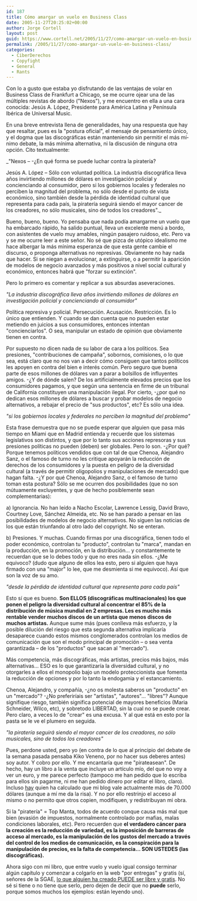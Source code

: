 ```yaml
---
id: 187
title: Cómo amargar un vuelo en Business Class
date: 2005-11-27T20:25:02+00:00
author: Jorge Cortell
layout: post
guid: https://www.cortell.net/2005/11/27/como-amargar-un-vuelo-en-business-class/
permalink: /2005/11/27/como-amargar-un-vuelo-en-business-class/
categories:
  - CiberDerechos
  - Copyfight
  - General
  - Rants
---
```

Con lo a gusto que estaba yo disfrutando de las ventajas de volar en Business Class de Frankfurt a Chicago, se me ocurre ojear una de las múltiples revistas de abordo ("Nexos"), y me encuentro en ella a una cara conocida: Jesús A. López, Presidente para América Latina y Pení­nsula Ibérica de Universal Music.

En una breve entrevista llena de generalidades, hay una respuesta que hay que resaltar, pues es la "postura oficial", el mensaje de pensamiento único, y el dogma que las discográficas están manteniendo sin permitir el más mí­nimo debate, la más mí­nima alternativa, ni la discusión de ninguna otra opción. Cito textualmente:

_"Nexos – -¿En qué forma se puede luchar contra la piraterí­a?
  
Jesús A. López – Sólo con voluntad polí­tica. La industria discográfica lleva años invirtiendo millones de dólares en investigación policial y concienciando al consumidor, pero si los gobiernos locales y federales no perciben la magnitud del problema, no sólo desde el punto de vista económico, sino también desde la pérdida de identidad cultural que representa para cada paí­s, la piraterí­a seguirá siendo el mayor cancer de los creadores, no sólo musicales, sino de todos los creadores"._

Bueno, bueno, bueno. Yo pensaba que nada podí­a amargarme un vuelo que ha embarcado rápido, ha salido puntual, lleva un excelente menú a bordo, con asistentes de vuelo muy amables, ningún pasajero ruidoso, etc. Pero va y se me ocurre leer a este señor. No sé que pizca de utópico idealismo me hace albergar la más mí­nima esperanza de que esta gente cambie el discurso, o proponga alternativas no represivas. Obviamente no hay nada que hacer. Si se niegan a evolucionar, a extinguirse, o a permitir la aparición de modelos de negocio avanzados y más positivos a nivel social cultural y económico, entonces habrá que "forzar su extinción".

Pero lo primero es comentar y replicar a sus absurdas aseveraciones.

_"La industria discográfica lleva años invirtiendo millones de dólares en investigación policial y concienciando al consumidor"_

Polí­tica represiva y policial. Persecución. Acusación. Restricción. Es lo único que entienden. Y cuando se dan cuenta que no pueden estar metiendo en juicios a sus consumidores, entonces intentan "concienciarlos". O sea, manipular un estado de opinión que obviamente tienen en contra.

Por supuesto no dicen nada de su labor de cara a los polí­ticos. Sea presiones, "contribuciones de campaña", sobornos, comisiones, o lo que sea, está claro que no nos van a decir cómo consiguen que tantos polí­ticos les apoyen en contra del bien e interés común. Pero seguro que buena parte de esos millones de dólares van a parar a bolsillos de influyentes amigos. -¿Y de dónde salen? De los artificialmente elevados precios que los consumidores pagamos, y que según una sentencia en firme de un tribunal de California constituyen una manipulación ilegal. Por cierto, -¿por qué no dedican esos millones de dólares a buscar y probar modelos de negocio alternativos, a rebajar el precio de "sus productos", etc? Es sólo una idea.

_"si los gobiernos locales y federales no perciben la magnitud del problema"_

Esta frase demuestra que no se puede esperar que alguien que pasa más tiempo en Miami que en Madrid entienda y recuerde que los sistemas legislativos son distintos, y que por lo tanto sus acciones represoras y sus presiones polí­ticas no pueden (deben) ser globales. Pero lo son. -¿Por qué? Porque tenemos polí­ticos vendidos que con tal de que Chenoa, Alejandro Sanz, o el famoso de turno no les critique apoyarán la reducción de derechos de los consumidores y la puesta en peligro de la diversidad cultural (a través de permitir oligopolios y manipulaciones de mercado) que hagan falta. -¿Y por qué Chenoa, Alejandro Sanz, o el famoso de turno toman esta postura? Sólo se me ocurren dos posibilidades (que no son mútuamente excluyentes, y que de hecho posiblemente sean complementarias):
  
a) Ignorancia. No han leí­do a Nacho Escolar, Lawrence Lessig, David Bravo, Courtney Love, Sánchez Almeida, etc. No se han parado a pensar en las posibilidades de modelos de negocio alternativos. No siguen las noticias de los que están triunfando al otro lado del copyright. No se enteran.
  
b) Presiones. Y muchas. Cuando firmas por una discográfica, tienen todo el poder económico, controlan tu "producto", controlan tu "marca", mandan en la producción, en la promoción, en la distribución... y constantemente te recuerdan que se lo debes todo y que no eres nada sin ellos. -¿Me equivoco? (dudo que alguno de ellos lea esto, pero si alguien que haya firmado con una "major" lo lee, que me desmienta si me equivoco). Así­ que son la voz de su amo.

_"desde la pérdida de identidad cultural que representa para cada paí­s"_

Esto sí­ que es bueno. **Son ELLOS (discográficas multinacionales) los que ponen el peligro la diversidad cultural al concentrar el 85% de la distribución de música mundial en 2 empresas. Les es mucho más rentable vender muchos discos de un artista que menos discos de muchos artistas.** Aunque sume más (pues conlleva más esfuerzo, y la posible dilución del riesgo que esta segunda alternativa implicarí­a desaparece cuando estos mismos conglomerados controlan los medios de comunicación que son el modo principal de promoción – o sea venta garantizada – de los "productos" que sacan al "mercado").

Más competencia, más discográficas, más artistas, precios más bajos, más alternativas... ESO es lo que garantizarí­a la diversidad cultural, y no otorgarles a ellos el monopolio bajo un modelo proteccionista que fomenta la reducción de opciones y por lo tanto la endogamia y el estancamiento.

Chenoa, Alejandro, y compañí­a, -¿no os molesta saberos un "producto" en un "mercado"? -¿No preferirí­ais ser "artistas", "autores"... "libres"? Aunque signifique riesgo, también significa potencial de mayores beneficios (Maria Schneider, Wilco, etc), y sobretodo LIBERTAD, sin la cual no se puede crear. Pero claro, a veces lo de "crear" es una excusa. Y al que está en esto por la pasta se le ve el plumero en seguida.

_"la piraterí­a seguirá siendo el mayor cancer de los creadores, no sólo musicales, sino de todos los creadores"_

Pues, perdone usted, pero yo (en contra de lo que al principio del debate de la semana pasada pensaba Kiko Veneno, por no hacer sus deberes antes) soy autor. Y cobro por ello. Y me encantarí­a que me "pirateasean". De hecho, hay un libro a la venta que incluye un artí­culo mí­o, del que no voy a ver un euro, y me parece perfecto (tampoco me han pedido que lo escriba para ellos sin pagarme, ni me han pedido dinero por editar el libro, claro). Incluso [hay](https://www.business-opportunities.biz/projects/how-much-is-your-blog-worth/) quien ha calculado que mi blog vale actualmente más de 70.000 dólares (aunque a mí­ me da la risa). Y no por ello restrinjo el acceso al mismo o no permito que otros copien, modifiquen, y redistribuyan mi obra.

Si la "piraterí­a" = Top Manta, todos de acuerdo conque causa más mal que bien (evasión de impuestos, normalmente controlado por mafias, malas condiciones laborales, etc). Pero recuerden que **el verdadero cáncer para la creación es la reducción de variedad, es la imposición de barreras de acceso al mercado, es la manipulación de los gustos del mercado a través del control de los medios de comunicación, es la conspiración para la manipulación de precios, es la falta de competencia... SON USTEDES (las discográficas).**

Ahora sigo con mi libro, que entre vuelo y vuelo igual consigo terminar algún capí­tulo y comenzar a colgarlo en la web "por entregas" y gratis (sí­, señores de la SGAE, <u>lo que alguien ha creado PUEDE ser libre y gratis</u>. No sé si tiene o no tiene que serlo, pero dejen de decir que no **puede** serlo, porque somos muchos los ejemplos: están leyendo uno).